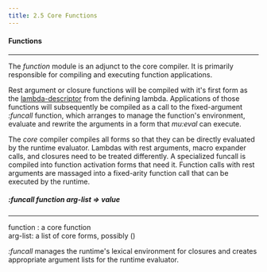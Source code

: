 ```yaml
---
title: 2.5 Core Functions
---
```


#### **Functions**

<hr>

The *function* module is an adjunct to the core compiler. It is primarily responsible for compiling and executing function applications.

Rest argument or closure functions will be compiled with it's first form as the [lambda-descriptor](2-4lambda.html) from the defining lambda. Applications of those functions will subsequently be compiled as a call to the fixed-argument *:funcall* function, which arranges to manage the function's environment, evaluate and rewrite the arguments in a form that *mu:eval* can execute.

The *core* compiler compiles all forms so that they can be directly evaluated by the runtime evaluator. Lambdas with rest arguments, macro expander calls, and closures need to be treated differently. A specialized funcall is compiled into function activation forms that need it. Function calls with rest arguments are massaged into a fixed-arity function call that can be executed by the runtime.

##### :funcall *function* *arg-list* => *value*

------

<div class="list">
<span class="dfn">function</span> : a <span class="dfn">core function</span></br>
<span class="dfn">arg-list</span>: a list of <span class="dfn">core forms</span>, possibly ()</br>
</div>



*:funcall* manages the runtime's lexical environment for closures and creates appropriate argument lists for the runtime evaluator.
